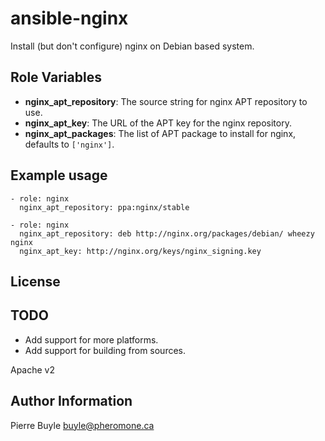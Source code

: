 ansible-nginx
=============

Install (but don't configure) nginx on Debian based system.

Role Variables
--------------

- **nginx_apt_repository**: The source string for nginx APT repository to use.
- **nginx_apt_key**: The URL of the APT key for the nginx repository.
- **nginx_apt_packages**: The list of APT package to install for nginx, defaults
  to ```['nginx']```.

Example usage
-------------

    - role: nginx
      nginx_apt_repository: ppa:nginx/stable

    - role: nginx
      nginx_apt_repository: deb http://nginx.org/packages/debian/ wheezy nginx
      nginx_apt_key: http://nginx.org/keys/nginx_signing.key

License
-------

TODO
----

- Add support for more platforms.
- Add support for building from sources.

Apache v2

Author Information
------------------

Pierre Buyle <buyle@pheromone.ca>
